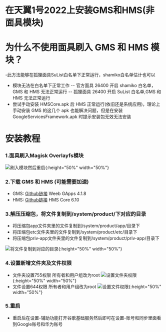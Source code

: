 # 在天翼1号2022上安装GMS和HMS(非面具模块)

# 为什么不使用面具刷入 GMS 和 HMS 模块？
-此方法能够在狐狸面具SuList白名单下正常运行，shamiko白名单估计也可以
- 模块无法在白名单下正常工作
-- 官方面具 26400 开启 shamiko 白名单，GMS 和 HMS 无法正常运行
-- 狐狸面具 26400 开启 SuList 白名单,GMS 和 HMS 无法正常运行
- 尝试手动安装 HMSCore.apk 后 HMS 正常运行(依旧还是系统应用)，理论上手动安装 GMS 的这几个 apk 也能解决问题，但是在安装 GoogleServicesFramework.apk 时提示安装包无效无法安装

# 安装教程

### 1.面具刷入Magisk Overlayfs模块
![刷入模块然后重启](https://github.com/boxhz/install_GMS_and_HMS_on_TYH212U/blob/master/Picture/magiskoverlayfs.png){:height="50%" width="50%"}

### 2.下载 GMS 和 HMS (可能需要加速)

- GMS: [Github链接](https://github.com/boxhz/install_GMS_and_HMS_on_TYH212U/blob/master/GMS/Weeb_GApps_Arm64_11_4.1.8.zip) []() Weeb GApps 4.1.8
- HMS: [Github链接](https://github.com/boxhz/install_GMS_and_HMS_on_TYH212U/blob/master/HMS/HMS_Core.zip) []() HMS Core 6.10

### 3.解压压缩包，将文件复制到/system/product/下对应的目录

- 将压缩包app文件夹里的文件复制到/system/product/app/目录下
- 将压缩包etc文件夹里的文件复制到/system/product/etc/目录下
- 将压缩包priv-app文件夹里的文件复制到/system/product/priv-app/目录下

![将文件复制到对应的目录](https://github.com/boxhz/install_GMS_and_HMS_on_TYH212U/blob/master/Picture/product.png){:height="50%" width="50%"}

### 4.设置新增文件夹及文件权限

- 文件夹设置755权限 所有者和用户组改为root
![设置文件夹权限](https://github.com/boxhz/install_GMS_and_HMS_on_TYH212U/blob/master/Picture/755.png){:height="50%" width="50%"}
- 文件设置644权限 所有者和用户组改为root
![设置文件权限](https://github.com/boxhz/install_GMS_and_HMS_on_TYH212U/blob/master/Picture/644.png){:height="50%" width="50%"}

### 5.重启
- 重启后在设置-辅助功能打开谷歌基础服务然后即可在设置-账号和同步里面看到Google账号和华为账号
